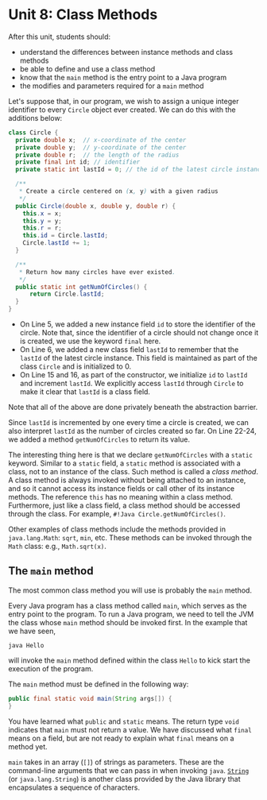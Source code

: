 # Unit 8: Class Methods

After this unit, students should:

- understand the differences between instance methods and class methods
- be able to define and use a class method
- know that the `main` method is the entry point to a Java program 
- the modifies and parameters required for a `main` method

Let's suppose that, in our program, we wish to assign a unique integer identifier to every `Circle` object ever created.  We can do this with the additions below:

```Java hl_lines="5 6 15 16 22 23 24"
class Circle {
  private double x;  // x-coordinate of the center
  private double y;  // y-coordinate of the center
  private double r;  // the length of the radius
  private final int id; // identifier
  private static int lastId = 0; // the id of the latest circle instance

  /**
   * Create a circle centered on (x, y) with a given radius
   */
  public Circle(double x, double y, double r) {
    this.x = x;
    this.y = y;
    this.r = r;
	this.id = Circle.lastId;
	Circle.lastId += 1;
  }

  /**
   * Return how many circles have ever existed.
   */
  public static int getNumOfCircles() {
	  return Circle.lastId;
  }
}
```

- On Line 5, we added a new instance field `id` to store the identifier of the circle.  Note that, since the identifier of a circle should not change once it is created, we use the keyword `final` here.
- On Line 6, we added a new class field `lastId` to remember that the `lastId` of the latest circle instance.  This field is maintained as part of the class `Circle` and is initialized to 0.
- On Line 15 and 16, as part of the constructor, we initialize `id` to `lastId` and increment `lastId`.   We explicitly access `lastId` through `Circle` to make it clear that `lastId` is a class field.

Note that all of the above are done privately beneath the abstraction barrier.

Since `lastId` is incremented by one every time a circle is created, we can also interpret `lastId` as the number of circles created so far.  On Line 22-24, we added a method `getNumOfCircles` to return its value.

The interesting thing here is that we declare `getNumOfCircles` with a `static` keyword.  Similar to a `static` field, a `static` method is associated with a class, not to an instance of the class.  Such method is called a _class method_.  A class method is always invoked without being attached to an instance, and so it cannot access its instance fields or call other of its instance methods.  The reference `this` has no meaning within a class method.  Furthermore, just like a class field, a class method should be accessed through the class.  For example, `#!Java Circle.getNumOfCircles()`.

Other examples of class methods include the methods provided in `java.lang.Math`: `sqrt`, `min`, etc.  These methods can be invoked through the `Math` class: e.g., `Math.sqrt(x)`.

## The `main` method

The most common class method you will use is probably the `main` method.

Every Java program has a class method called `main`, which serves as the entry point to the program.  To run a Java program, we need to tell the JVM the class whose `main` method should be invoked first.  In the example that we have seen,
```
java Hello
```

will invoke the `main` method defined within the class `Hello` to kick start the execution of the program.

The `main` method must be defined in the following way:
```Java
public final static void main(String args[]) {
}
```

You have learned what `public` and `static` means.  The return type `void` indicates that `main` must not return a value.  We have discussed what `final` means on a field, but are not ready to explain what `final` means on a method yet.

`main` takes in an array (`[]`) of strings as parameters.  These are the command-line arguments that we can pass in when invoking `java`.  [`String`](https://docs.oracle.com/en/java/javase/11/docs/api/java.base/java/lang/String.html) (or `java.lang.String`) is another class provided by the Java library that encapsulates a sequence of characters.
